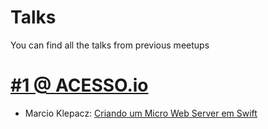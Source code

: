 # Talks
You can find all the talks from previous meetups 

# [#1 @ ACESSO.io](https://www.meetup.com/Swift-Sao-Paulo/events/238237757/)
  * Marcio Klepacz: [Criando um Micro Web Server em Swift](https://www.slideshare.net/marcioklepacz/building-microwebserver)
